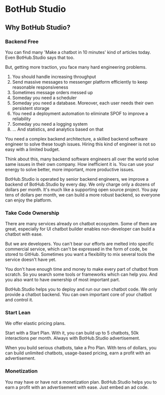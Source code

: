 # BotHub Studio

## Why BotHub Studio?

### Backend Free

You can find many 'Make a chatbot in 10 minutes' kind of articles today. Even BotHub.Studio says that too.

But, getting more traction, you face many hard engineering problems.

1. You should handle increasing throughput
1. Send massive messages to messenger platform efficiently to keep reasonable responsiveness
1. Sometimes message orders messed up
1. Someday you need a scheduler
1. Someday you need a database. Moreover, each user needs their own persistent storage
1. You need a deployment automation to eliminate SPOF to improve a reliability
1. Someday you need a logging system
1. ... And statistics, and analytics based on that

You need a complex backend architecture, a skilled backend software engineer to solve these tough issues. Hiring this kind of engineer is not so easy with a limited budget.

Think about this, many backend software engineers all over the world solve same issues in their own company. How inefficient it is. You can use your energy to solve better, more important, more productive issues.

BotHub.Studio is operated by senior backend engineers, we improve a backend of BotHub.Studio by every day. We only charge only a dozens of dollars per month. It's much like a supporting open source project. You pay tens of dollars per month, we can build a more robust backend, so everyone can enjoy the platform.


### Take Code Ownership

There are many services already on chatbot ecosystem. Some of them are great, especially for UI chatbot builder enables non-developer can build a chatbot with ease.

But we are developers. You can't bear our efforts are melted into specific commercial service, which can't be expressed in the form of code, be stored to GitHub. Sometimes you want a flexibility to mix several tools the service doesn't have yet.

You don't have enough time and money to make every part of chatbot from scratch. So you search some tools or frameworks which can help you. And you also want to have ownership of most important part.

BotHub.Studio helps you to deploy and run our own chatbot code. We only provide a chatbot backend. You can own important core of your chatbot and control it.


### Start Lean

We offer elastic pricing plans.

Start with a Start Plan. With it, you can build up to 5 chatbots, 50k interactions per month. Always with BotHub.Studio advertisement.

When you build serious chatbots, take a Pro Plan. With tens of dollars, you can build unlimited chatbots, usage-based pricing, earn a profit with an advertisement.


### Monetization

You may have or have not a monetization plan. BotHub.Studio helps you to earn a profit with an advertisement with ease. Just embed an ad code.
